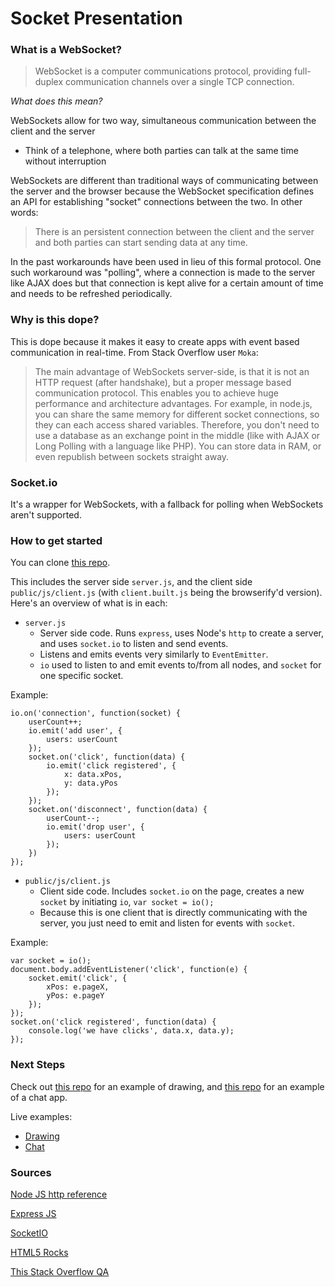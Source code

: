 # Socket Presentation

### What is a WebSocket?

> WebSocket is a computer communications protocol, providing full-duplex communication channels over a single TCP connection.

_What does this mean?_

WebSockets allow for two way, simultaneous communication between the client and the server

* Think of a telephone, where both parties can talk at the same time without interruption

WebSockets are different than traditional ways of communicating between the server and the browser because the WebSocket specification defines an API for establishing "socket" connections between the two. In other words:

> There is an persistent connection between the client and the server and both parties can start sending data at any time.

In the past workarounds have been used in lieu of this formal protocol. One such workaround was "polling", where a connection is made to the server like AJAX does but that connection is kept alive for a certain amount of time and needs to be refreshed periodically.


### Why is this dope?

This is dope because it makes it easy to create apps with event based communication in real-time. From Stack Overflow user `Moka`:

> The main advantage of WebSockets server-side, is that it is not an HTTP request (after handshake), but a proper message based communication protocol. This enables you to achieve huge performance and architecture advantages. For example, in node.js, you can share the same memory for different socket connections, so they can each access shared variables. Therefore, you don't need to use a database as an exchange point in the middle (like with AJAX or Long Polling with a language like PHP). You can store data in RAM, or even republish between sockets straight away.

### Socket.io

It's a wrapper for WebSockets, with a fallback for polling when WebSockets aren't supported.

### How to get started

You can clone [this repo](https://github.com/skiprox/websockets-getting-started).

This includes the server side `server.js`, and the client side `public/js/client.js` (with `client.built.js` being the browserify'd version). Here's an overview of what is in each:

* `server.js`
	* Server side code. Runs `express`, uses Node's `http` to create a server, and uses `socket.io` to listen and send events.
	* Listens and emits events very similarly to `EventEmitter`.
	* `io` used to listen to and emit events to/from all nodes, and `socket` for one specific socket.
	
Example:

```
io.on('connection', function(socket) {
	userCount++;
	io.emit('add user', {
		users: userCount
	});
	socket.on('click', function(data) {
		io.emit('click registered', {
			x: data.xPos,
			y: data.yPos
		});
	});
	socket.on('disconnect', function(data) {
		userCount--;
		io.emit('drop user', {
			users: userCount
		});
	})
});
```

* `public/js/client.js`
	* Client side code. Includes `socket.io` on the page, creates a new `socket` by initiating `io`, `var socket = io();`
	* Because this is one client that is directly communicating with the server, you just need to emit and listen for events with `socket`.
	
Example:

```
var socket = io();
document.body.addEventListener('click', function(e) {
	socket.emit('click', {
		xPos: e.pageX,
		yPos: e.pageY
	});
});
socket.on('click registered', function(data) {
	console.log('we have clicks', data.x, data.y);
});
```

### Next Steps

Check out [this repo](https://github.com/skiprox/shared-canvas) for an example of drawing, and [this repo](https://github.com/skiprox/palmetto-boyz) for an example of a chat app.

Live examples:

* [Drawing](http://little-slugs.herokuapp.com/)
* [Chat](http://palmetto-boyz.herokuapp.com/)


### Sources 

[Node JS http reference](https://nodejs.org/api/http.html)

[Express JS](http://expressjs.com/)

[SocketIO](http://socket.io/)

[HTML5 Rocks](https://www.html5rocks.com/en/tutorials/websockets/basics/)

[This Stack Overflow QA](http://stackoverflow.com/questions/10028770/in-what-situations-would-ajax-long-short-polling-be-preferred-over-html5-websock)
